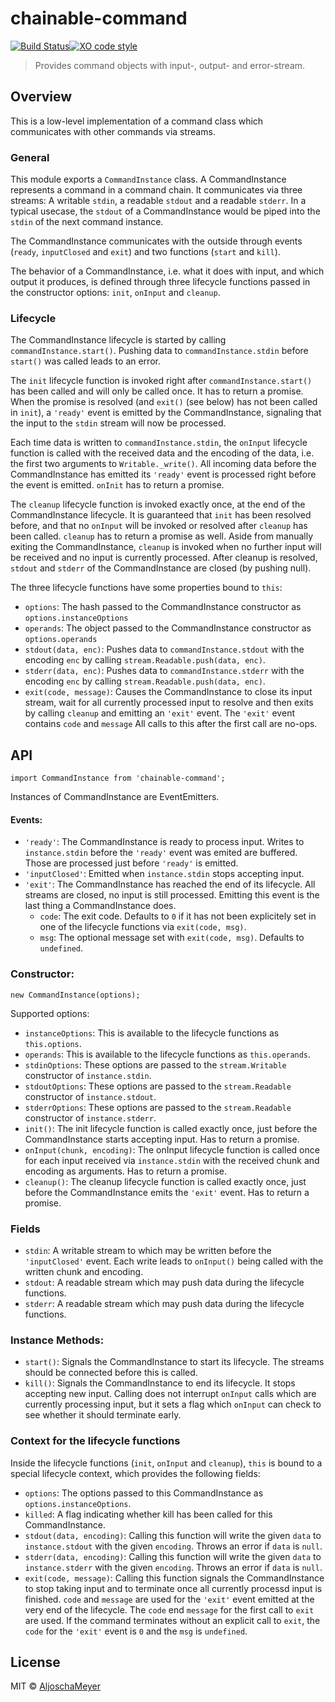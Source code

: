 # chainable-command
[![Build Status](https://travis-ci.org/AljoschaMeyer/chainable-command.svg?branch=master)](https://travis-ci.org/AljoschaMeyer/chainable-command)[![XO code style](https://img.shields.io/badge/code_style-XO-5ed9c7.svg)](https://github.com/sindresorhus/xo)

> Provides command objects with input-, output- and error-stream.

## Overview

This is a low-level implementation of a command class which communicates with other commands via streams.

### General
This module exports a `CommandInstance` class. A CommandInstance represents a command in a command chain. It communicates via three streams: A writable `stdin`, a readable `stdout` and a readable `stderr`. In a typical usecase, the `stdout` of a CommandInstance would be piped into the `stdin` of the next command instance.

The CommandInstance communicates with the outside through events (`ready`, `inputClosed` and `exit`) and two functions (`start` and `kill`).

The behavior of a CommandInstance, i.e. what it does with input, and which output it produces, is defined through three lifecycle functions passed in the constructor options: `init`, `onInput` and `cleanup`.

### Lifecycle
The CommandInstance lifecycle is started by calling `commandInstance.start()`. Pushing data to `commandInstance.stdin` before `start()` was called leads to an error.

The `init` lifecycle function is invoked right after `commandInstance.start()` has been called and will only be called once. It has to return a promise. When the promise is resolved (and `exit()` (see below) has not been called in `init`), a `'ready'` event is emitted by the CommandInstance, signaling that the input to the `stdin` stream will now be processed.

Each time data is written to `commandInstance.stdin`, the `onInput` lifecycle function is called with the received data and the encoding of the data, i.e. the first two arguments to `Writable._write()`. All incoming data before the CommandInstance has emitted its `'ready'` event is processed right before the event is emitted. `onInit` has to return a promise.

The `cleanup` lifecycle function is invoked exactly once, at the end of the CommandInstance lifecycle. It is guaranteed that `init` has been resolved before, and that no `onInput` will be invoked or resolved after `cleanup` has been called. `cleanup` has to return a promise as well. Aside from manually exiting the CommandInstance, `cleanup` is invoked when no further input will be received and no input is currently processed. After cleanup is resolved, `stdout` and `stderr` of the CommandInstance are closed (by pushing null).

The three lifecycle functions have some properties bound to `this`:
- `options`: The hash passed to the CommandInstance constructor as `options.instanceOptions`
- `operands`: The object passed to the CommandInstance constructor as `options.operands`
- `stdout(data, enc)`: Pushes data to `commandInstance.stdout` with the encoding `enc` by calling `stream.Readable.push(data, enc)`.
- `stderr(data, enc)`: Pushes data to `commandInstance.stderr` with the encoding `enc` by calling `stream.Readable.push(data, enc)`.
- `exit(code, message)`: Causes the CommandInstance to close its input stream, wait for all currently processed input to resolve and then exits by calling `cleanup` and emitting an `'exit'` event. The `'exit'` event contains `code` and `message` All calls to this after the first call are no-ops.

## API
`import CommandInstance from 'chainable-command';`

Instances of CommandInstance are EventEmitters.

#### Events:
- `'ready'`: The CommandInstance is ready to process input. Writes to `instance.stdin` before the `'ready'` event was emited are buffered. Those are processed just before `'ready'` is emitted.
- `'inputClosed'`: Emitted when `instance.stdin` stops accepting input.
- `'exit'`: The CommandInstance has reached the end of its lifecycle. All streams are closed, no input is still processed. Emitting this event is the last thing a CommandInstance does.
  - `code`: The exit code. Defaults to `0` if it has not been explicitely set in one of the lifecycle functions via `exit(code, msg)`.
  - `msg`: The optional message set with `exit(code, msg)`. Defaults to `undefined`.

### Constructor:
`new CommandInstance(options);`

Supported options:

- `instanceOptions`: This is available to the lifecycle functions as `this.options`.
- `operands`: This is available to the lifecycle functions as `this.operands`.
- `stdinOptions`: These options are passed to the `stream.Writable` constructor of `instance.stdin`.
- `stdoutOptions`: These options are passed to the `stream.Readable` constructor of `instance.stdout`.
- `stderrOptions`: These options are passed to the `stream.Readable` constructor of `instance.stderr`.
- `init()`: The init lifecycle function is called exactly once, just before the CommandInstance starts accepting input. Has to return a promise.
- `onInput(chunk, encoding)`: The onInput lifecycle function is called once for each input received via `instance.stdin` with the received chunk and encoding as arguments. Has to return a promise.
- `cleanup()`: The cleanup lifecycle function is called exactly once, just before the CommandInstance emits the `'exit'` event. Has to return a promise.

### Fields

- `stdin`: A writable stream to which may be written before the `'inputClosed'` event. Each write leads to `onInput()` being called with the written chunk and encoding.
- `stdout`: A readable stream which may push data during the lifecycle functions.
- `stderr`: A readable stream which may push data during the lifecycle functions.

### Instance Methods:

- `start()`: Signals the CommandInstance to start its lifecycle. The streams should be connected before this is called.
- `kill()`: Signals the CommandInstance to end its lifecycle. It stops accepting new input. Calling does not interrupt `onInput` calls which are currently processing input, but it sets a flag which `onInput` can check to see whether it should terminate early.

### Context for the lifecycle functions
Inside the lifecycle functions (`init`, `onInput` and `cleanup`), `this` is bound to a special lifecycle context, which provides the following fields:

- `options`: The options passed to this CommandInstance as `options.instanceOptions`.
- `killed`: A flag indicating whether kill has been called for this CommandInstance.
- `stdout(data, encoding)`: Calling this function will write the given `data` to `instance.stdout` with the given `encoding`. Throws an error if `data` is `null`.
- `stderr(data, encoding)`: Calling this function will write the given `data` to `instance.stderr` with the given `encoding`. Throws an error if `data` is `null`.
- `exit(code, message)`: Calling this function signals the CommandInstance to stop taking input and to terminate once all currently processd input is finished. `code` and `message` are used for the `'exit'` event emitted at the very end of the lifecycle. The `code` end `message` for the first call to `exit` are used. If the command terminates without an explicit call to `exit`, the `code` for the `'exit'` event is `0` and the `msg` is `undefined`.

## License

MIT © [AljoschaMeyer](https://github.com/AljoschaMeyer)
